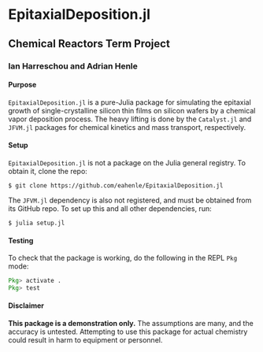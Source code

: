 # EpitaxialDeposition.jl

## Chemical Reactors Term Project

### Ian Harreschou and Adrian Henle

#### Purpose

`EpitaxialDeposition.jl` is a pure-Julia package for simulating the epitaxial growth of single-crystalline silicon thin films on silicon wafers by a chemical vapor deposition process.  The heavy lifting is done by the `Catalyst.jl` and `JFVM.jl` packages for chemical kinetics and mass transport, respectively.

#### Setup

`EpitaxialDeposition.jl` is not a package on the Julia general registry.  To obtain it, clone the repo:

```
$ git clone https://github.com/eahenle/EpitaxialDeposition.jl
```

The `JFVM.jl` dependency is also not registered, and must be obtained from its GitHub repo.  To set up this and all other dependencies, run:

```
$ julia setup.jl
```

#### Testing

To check that the package is working, do the following in the REPL `Pkg` mode:

```julia
Pkg> activate .
Pkg> test
```

#### Disclaimer

**This package is a demonstration only.**  The assumptions are many, and the accuracy is untested.  Attempting to use this package for actual chemistry could result in harm to equipment or personnel.
